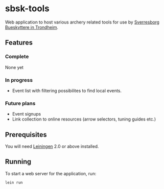 # sbsk-tools

Web application to host various archery related tools for use by [Sverresborg Bueskyttere in Trondheim][1].


## Features

### Complete

None yet


### In progress

* Event list with filtering possibilites to find local events.


### Future plans

* Event signups
* Link collection to online resources (arrow selectors, tuning guides etc.)


## Prerequisites

You will need [Leiningen][2] 2.0 or above installed.


## Running

To start a web server for the application, run:

    lein run


[1]: https://sbsk.no
[2]: https://github.com/technomancy/leiningen
